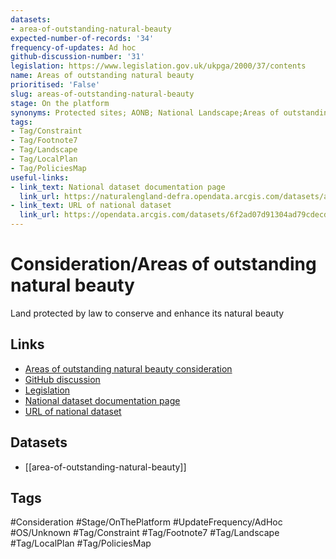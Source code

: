 ```yaml
---
datasets:
- area-of-outstanding-natural-beauty
expected-number-of-records: '34'
frequency-of-updates: Ad hoc
github-discussion-number: '31'
legislation: https://www.legislation.gov.uk/ukpga/2000/37/contents
name: Areas of outstanding natural beauty
prioritised: 'False'
slug: areas-of-outstanding-natural-beauty
stage: On the platform
synonyms: Protected sites; AONB; National Landscape;Areas of outstanding natural beauty
tags:
- Tag/Constraint
- Tag/Footnote7
- Tag/Landscape
- Tag/LocalPlan
- Tag/PoliciesMap
useful-links:
- link_text: National dataset documentation page
  link_url: https://naturalengland-defra.opendata.arcgis.com/datasets/areas-of-outstanding-natural-beauty-england
- link_text: URL of national dataset
  link_url: https://opendata.arcgis.com/datasets/6f2ad07d91304ad79cdecd52489d5046_0.geojson
---
```


# Consideration/Areas of outstanding natural beauty

Land protected by law to conserve and enhance its natural beauty

## Links

* [Areas of outstanding natural beauty consideration](https://design.planning.data.gov.uk/planning-consideration/areas-of-outstanding-natural-beauty)
* [GitHub discussion](https://github.com/digital-land/data-standards-backlog/discussions/31)
* [Legislation](https://www.legislation.gov.uk/ukpga/2000/37/contents)
* [National dataset documentation page](https://naturalengland-defra.opendata.arcgis.com/datasets/areas-of-outstanding-natural-beauty-england)
* [URL of national dataset](https://opendata.arcgis.com/datasets/6f2ad07d91304ad79cdecd52489d5046_0.geojson)

## Datasets

* [[area-of-outstanding-natural-beauty]]

## Tags

#Consideration #Stage/OnThePlatform #UpdateFrequency/AdHoc #OS/Unknown #Tag/Constraint #Tag/Footnote7 #Tag/Landscape #Tag/LocalPlan #Tag/PoliciesMap